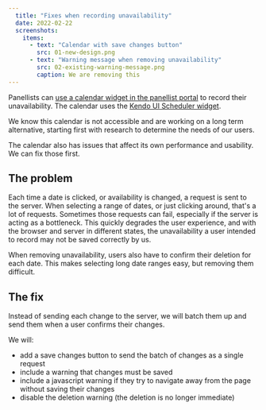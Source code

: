 ```yaml
---
  title: "Fixes when recording unavailability"
  date: 2022-02-22
  screenshots:
    items:
      - text: "Calendar with save changes button"
        src: 01-new-design.png
      - text: "Warning message when removing unavailability"
        src: 02-existing-warning-message.png
        caption: We are removing this
---
```


Panellists can [use a calendar widget in the panellist portal](/teacher-misconduct/panellist-portal/#unavailability-for-tra-hearings-with-unavailable-days) to record their unavailability. The calendar uses the [Kendo UI Scheduler widget](https://docs.telerik.com/kendo-ui/api/javascript/ui/scheduler).

We know this calendar is not accessible and are working on a long term alternative, starting first with research to determine the needs of our users.

The calendar also has issues that affect its own performance and usability. We can fix those first.

## The problem

Each time a date is clicked, or availability is changed, a request is sent to the server. When selecting a range of dates, or just clicking around, that's a lot of requests. Sometimes those requests can fail, especially if the server is acting as a bottleneck. This quickly degrades the user experience, and with the browser and server in different states, the unavailability a user intended to record may not be saved correctly by us.

When removing unavailability, users also have to confirm their deletion for each date. This makes selecting long date ranges easy, but removing them difficult.

## The fix

Instead of sending each change to the server, we will batch them up and send them when a user confirms their changes.

We will:

- add a save changes button to send the batch of changes as a single request
- include a warning that changes must be saved
- include a javascript warning if they try to navigate away from the page without saving their changes
- disable the deletion warning (the deletion is no longer immediate)
